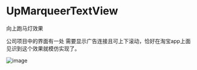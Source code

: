 # UpMarqueerTextView
向上跑马灯效果

公司项目中的界面有一处 需要显示广告连接且可上下滚动，恰好在淘宝app上面见识到这个效果就模仿实现了。

![image](https://github.com/Neacy/UpMarqueerTextView/tree/master/screenshot/UpMarqueeTextView.gif)
